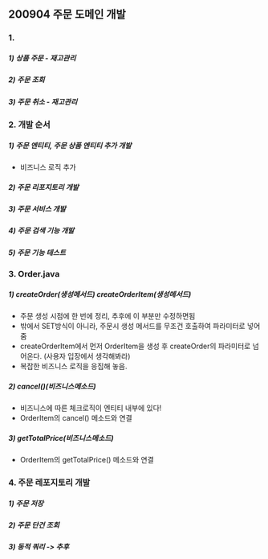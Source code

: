 ## 200904 주문 도메인 개발
### 1. 
##### 1) 상품 주문 - 재고관리
##### 2) 주문 조회
##### 3) 주문 취소 - 재고관리

### 2. 개발 순서
##### 1) 주문 엔티티, 주문 상품 엔티티 추가 개발
* 비즈니스 로직 추가
##### 2) 주문 리포지토리 개발
##### 3) 주문 서비스 개발
##### 4) 주문 검색 기능 개발
##### 5) 주문 기능 테스트

### 3. Order.java
##### 1) createOrder(생성메서드) createOrderItem(생성메서드)
* 주문 생성 시점에 한 번에 정리, 추후에 이 부분만 수정하면됨
* 밖에서 SET방식이 아니라, 주문시 생성 메서드를 무조건 호출하여 파라미터로 넣어줌
* createOrderItem에서 먼저 OrderItem을 생성 후 createOrder의 파라미터로 넘어온다. (사용자 입장에서 생각해봐라)
* 복잡한 비즈니스 로직을 응집해 놓음.
##### 2) cancel()(비즈니스메소드)
* 비즈니스에 따른 체크로직이 엔티티 내부에 있다!
* OrderItem의 cancel() 메소드와 연결
##### 3) getTotalPrice(비즈니스메소드)
* OrderItem의 getTotalPrice() 메소드와 연결

### 4. 주문 레포지토리 개발
##### 1) 주문 저장
##### 2) 주문 단건 조회
##### 3) 동적 쿼리 -> 추후